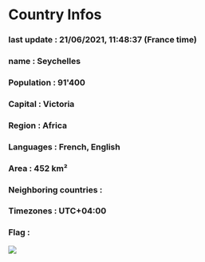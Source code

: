 # Country  Infos
### last update : 21/06/2021, 11:48:37 (France time)

### name : Seychelles
### Population : 91'400
### Capital : Victoria
### Region : Africa
### Languages : French, English
### Area : 452 km²
### Neighboring countries : 
### Timezones : UTC+04:00

### Flag :
![](https://restcountries.eu/data/syc.svg)